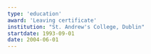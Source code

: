 ```yaml
---
type: 'education'
award: 'Leaving certificate'
institution: "St. Andrew's College, Dublin"
startdate: 1993-09-01
date: 2004-06-01
---
```


